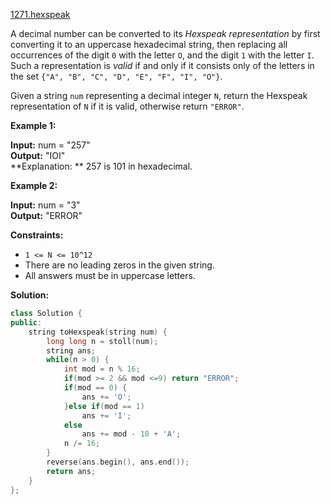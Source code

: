 [1271.hexspeak](https://leetcode.com/problems/hexspeak/)  

A decimal number can be converted to its _Hexspeak representation_ by first converting it to an uppercase hexadecimal string, then replacing all occurrences of the digit `0` with the letter `O`, and the digit `1` with the letter `I`.  Such a representation is _valid_ if and only if it consists only of the letters in the set `{"A", "B", "C", "D", "E", "F", "I", "O"}`.

Given a string `num` representing a decimal integer `N`, return the Hexspeak representation of `N` if it is valid, otherwise return `"ERROR"`.

**Example 1:**

  
**Input:** num = "257"  
**Output:** "IOI"  
**Explanation: ** 257 is 101 in hexadecimal.  

**Example 2:**

  
**Input:** num = "3"  
**Output:** "ERROR"  

**Constraints:**

*   `1 <= N <= 10^12`
*   There are no leading zeros in the given string.
*   All answers must be in uppercase letters.  



**Solution:**  

```cpp
class Solution {
public:
    string toHexspeak(string num) {
        long long n = stoll(num);
        string ans;
        while(n > 0) {
            int mod = n % 16;
            if(mod >= 2 && mod <=9) return "ERROR";
            if(mod == 0) {
                ans += 'O';
            }else if(mod == 1)
                ans += 'I';
            else
                ans += mod - 10 + 'A';
            n /= 16;
        }
        reverse(ans.begin(), ans.end());
        return ans;
    }
};
```
      
